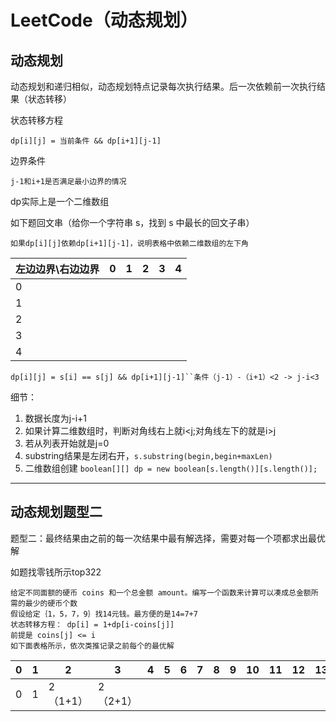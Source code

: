 # LeetCode（动态规划）

## 动态规划

动态规划和递归相似，动态规划特点记录每次执行结果。后一次依赖前一次执行结果（状态转移）

状态转移方程

`dp[i][j] = 当前条件 && dp[i+1][j-1]`

边界条件

`j-1和i+1是否满足最小边界的情况`

dp实际上是一个二维数组

如下题回文串（给你一个字符串 s，找到 s 中最长的回文子串）

`如果dp[i][j]依赖dp[i+1][j-1]，说明表格中依赖二维数组的左下角`

| 左边边界\右边边界 | 0    | 1    | 2    | 3    | 4    |
| ----------------- | ---- | ---- | ---- | ---- | ---- |
| 0                 |      |      |      |      |      |
| 1                 |      |      |      |      |      |
| 2                 |      |      |      |      |      |
| 3                 |      |      |      |      |      |
| 4                 |      |      |      |      |      |

`dp[i][j] = s[i] == s[j] && dp[i+1][j-1]``条件（j-1）-（i+1）<2 -> j-i<3`

细节：

1. 数据长度为j-i+1
2. 如果计算二维数组时，判断对角线右上就i<j;对角线左下的就是i>j
3. 若从列表开始就是j=0
4. substring结果是左闭右开，`s.substring(begin,begin+maxLen)`
5. 二维数组创建 `boolean[][] dp = new boolean[s.length()][s.length()];`

------

## 动态规划题型二

题型二：最终结果由之前的每一次结果中最有解选择，需要对每一个项都求出最优解

如题找零钱所示top322

```
给定不同面额的硬币 coins 和一个总金额 amount。编写一个函数来计算可以凑成总金额所需的最少的硬币个数
假设给定｛1，5，7，9｝找14元钱。最方便的是14=7+7
状态转移方程： dp[i] = 1+dp[i-coins[j]]
前提是 coins[j] <= i 
如下面表格所示，依次类推记录之前每个的最优解
```

| 0    | 1    | 2        | 3        | 4    | 5    | 6    | 7    | 8    | 9    | 10   | 11   | 12   | 13   | 14   |
| ---- | ---- | -------- | -------- | ---- | ---- | ---- | ---- | ---- | ---- | ---- | ---- | ---- | ---- | ---- |
| 0    | 1    | 2（1+1） | 2（2+1） |      |      |      |      |      |      |      |      |      |      |      |

